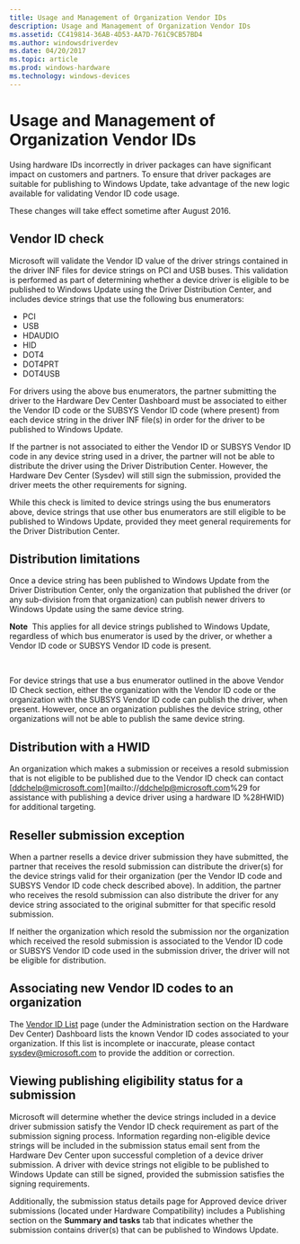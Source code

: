 ```yaml
---
title: Usage and Management of Organization Vendor IDs
description: Usage and Management of Organization Vendor IDs
ms.assetid: CC419814-36AB-4D53-AA7D-761C9CB57BD4
ms.author: windowsdriverdev
ms.date: 04/20/2017
ms.topic: article
ms.prod: windows-hardware
ms.technology: windows-devices
---
```


# Usage and Management of Organization Vendor IDs


Using hardware IDs incorrectly in driver packages can have significant impact on customers and partners. To ensure that driver packages are suitable for publishing to Windows Update, take advantage of the new logic available for validating Vendor ID code usage.

These changes will take effect sometime after August 2016.

## <span id="Vendor_ID_check"></span><span id="vendor_id_check"></span><span id="VENDOR_ID_CHECK"></span>Vendor ID check


Microsoft will validate the Vendor ID value of the driver strings contained in the driver INF files for device strings on PCI and USB buses. This validation is performed as part of determining whether a device driver is eligible to be published to Windows Update using the Driver Distribution Center, and includes device strings that use the following bus enumerators:

-   PCI
-   USB
-   HDAUDIO
-   HID
-   DOT4
-   DOT4PRT
-   DOT4USB

For drivers using the above bus enumerators, the partner submitting the driver to the Hardware Dev Center Dashboard must be associated to either the Vendor ID code or the SUBSYS Vendor ID code (where present) from each device string in the driver INF file(s) in order for the driver to be published to Windows Update.

If the partner is not associated to either the Vendor ID or SUBSYS Vendor ID code in any device string used in a driver, the partner will not be able to distribute the driver using the Driver Distribution Center. However, the Hardware Dev Center (Sysdev) will still sign the submission, provided the driver meets the other requirements for signing.

While this check is limited to device strings using the bus enumerators above, device strings that use other bus enumerators are still eligible to be published to Windows Update, provided they meet general requirements for the Driver Distribution Center.

## <span id="Distribution_limitations"></span><span id="distribution_limitations"></span><span id="DISTRIBUTION_LIMITATIONS"></span>Distribution limitations


Once a device string has been published to Windows Update from the Driver Distribution Center, only the organization that published the driver (or any sub-division from that organization) can publish newer drivers to Windows Update using the same device string.

**Note**  This applies for all device strings published to Windows Update, regardless of which bus enumerator is used by the driver, or whether a Vendor ID code or SUBSYS Vendor ID code is present.

 

For device strings that use a bus enumerator outlined in the above Vendor ID Check section, either the organization with the Vendor ID code or the organization with the SUBSYS Vendor ID code can publish the driver, when present. However, once an organization publishes the device string, other organizations will not be able to publish the same device string.

## <span id="Distribution_with_a_HWID"></span><span id="distribution_with_a_hwid"></span><span id="DISTRIBUTION_WITH_A_HWID"></span>Distribution with a HWID


An organization which makes a submission or receives a resold submission that is not eligible to be published due to the Vendor ID check can contact [ddchelp@microsoft.com](mailto://ddchelp@microsoft.com%29 for assistance with publishing a device driver using a hardware ID %28HWID) for additional targeting.

## <span id="Reseller_submission_exception"></span><span id="reseller_submission_exception"></span><span id="RESELLER_SUBMISSION_EXCEPTION"></span>Reseller submission exception


When a partner resells a device driver submission they have submitted, the partner that receives the resold submission can distribute the driver(s) for the device strings valid for their organization (per the Vendor ID code and SUBSYS Vendor ID code check described above). In addition, the partner who receives the resold submission can also distribute the driver for any device string associated to the original submitter for that specific resold submission.

If neither the organization which resold the submission nor the organization which received the resold submission is associated to the Vendor ID code or SUBSYS Vendor ID code used in the submission driver, the driver will not be eligible for distribution.

## <span id="Associating_new_Vendor_ID_codes_to_an_organization"></span><span id="associating_new_vendor_id_codes_to_an_organization"></span><span id="ASSOCIATING_NEW_VENDOR_ID_CODES_TO_AN_ORGANIZATION"></span>Associating new Vendor ID codes to an organization


The [Vendor ID List](http://go.microsoft.com/fwlink/p/?LinkId=618598) page (under the Administration section on the Hardware Dev Center) Dashboard lists the known Vendor ID codes associated to your organization. If this list is incomplete or inaccurate, please contact [sysdev@microsoft.com](mailto://sysdev@microsoft.com) to provide the addition or correction.

## <span id="Viewing_publishing_eligibility_status_for_a_submission"></span><span id="viewing_publishing_eligibility_status_for_a_submission"></span><span id="VIEWING_PUBLISHING_ELIGIBILITY_STATUS_FOR_A_SUBMISSION"></span>Viewing publishing eligibility status for a submission


Microsoft will determine whether the device strings included in a device driver submission satisfy the Vendor ID check requirement as part of the submission signing process. Information regarding non-eligible device strings will be included in the submission status email sent from the Hardware Dev Center upon successful completion of a device driver submission. A driver with device strings not eligible to be published to Windows Update can still be signed, provided the submission satisfies the signing requirements.

Additionally, the submission status details page for Approved device driver submissions (located under Hardware Compatibility) includes a Publishing section on the **Summary and tasks** tab that indicates whether the submission contains driver(s) that can be published to Windows Update.

 

 






